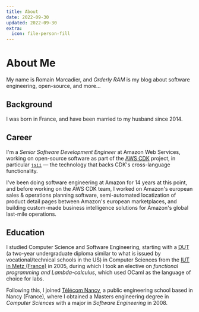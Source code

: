 ```yaml
---
title: About
date: 2022-09-30
updated: 2022-09-30
extra:
  icon: file-person-fill
---
```

# About Me

My name is Romain Marcadier, and *Orderly RAM* is my blog about software
engineering, open-source, and more...

## Background

I was born in France, and have been married to my husband since 2014.

## Career

I'm a *Senior Software Development Engineer* at Amazon Web Services, working on open-source software
as part of the  [AWS <abbr title="Cloud Development Kit">CDK</abbr>][aws-cdk] project, in particular
[`jsii`](https://github.com/aws/jsii) &mdash; the technology that backs CDK's cross-language
functionality.

I've been doing software engineering at Amazon for <time datetime="PT14Y">14 years</time> at this
point, and before working on the AWS CDK team, I worked on Amazon's european sales & operations
planning software, semi-automated locatization of product detail pages between Amazon's european
marketplaces, and building custom-made business intelligence solutions for Amazon's global last-mile
operations.

[aws-cdk]: https://github.com/aws/aws-cdk

## Education

I studied Computer Science and Software Engineering, starting with a
<abbr title="Diplome Universitaire de Technologie">DUT</abbr> (a two-year undergraduate diploma
similar to what is issued by vocational/technical schools in the US) in Computer Sciences from the
[<abbr title="Institut Universitaire de Technologie">IUT</abbr> in Metz (France)][iut-metz] in 2005,
during which I took an elective on _functional programming and Lambda-calculus_, which used OCaml as
the language of choice for labs.

Following this, I joined [Télécom Nancy][telecom-nancy], a public engineering school based in Nancy
(France), where I obtained a Masters engineering degree in *Computer Sciences* with a major in
*Software Engineering* in 2008.

[iut-metz]: http://iut-metz.univ-lorraine.fr
[telecom-nancy]: https://telecomnancy.univ-lorraine.fr
